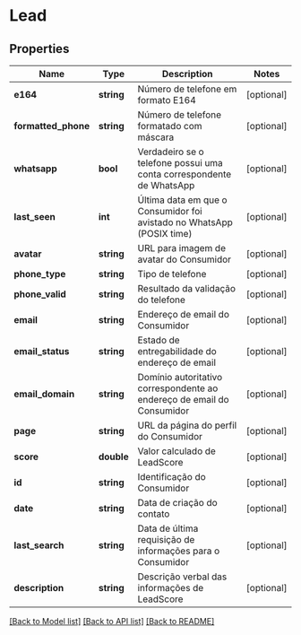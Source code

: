 # Lead

## Properties
Name | Type | Description | Notes
------------ | ------------- | ------------- | -------------
**e164** | **string** | Número de telefone em formato E164 | [optional] 
**formatted_phone** | **string** | Número de telefone formatado com máscara | [optional] 
**whatsapp** | **bool** | Verdadeiro se o telefone possui uma conta correspondente de WhatsApp | [optional] 
**last_seen** | **int** | Última data em que o Consumidor foi avistado no WhatsApp (POSIX time) | [optional] 
**avatar** | **string** | URL para imagem de avatar do Consumidor | [optional] 
**phone_type** | **string** | Tipo de telefone | [optional] 
**phone_valid** | **string** | Resultado da validação do telefone | [optional] 
**email** | **string** | Endereço de email do Consumidor | [optional] 
**email_status** | **string** | Estado de entregabilidade do endereço de email | [optional] 
**email_domain** | **string** | Domínio autoritativo correspondente ao endereço de email do Consumidor | [optional] 
**page** | **string** | URL da página do perfil do Consumidor | [optional] 
**score** | **double** | Valor calculado de LeadScore | [optional] 
**id** | **string** | Identificação do Consumidor | [optional] 
**date** | **string** | Data de criação do contato | [optional] 
**last_search** | **string** | Data de última requisição de informações para o Consumidor | [optional] 
**description** | **string** | Descrição verbal das informações de LeadScore | [optional] 

[[Back to Model list]](../../README.md#documentation-for-models) [[Back to API list]](../../README.md#documentation-for-api-endpoints) [[Back to README]](../../README.md)

